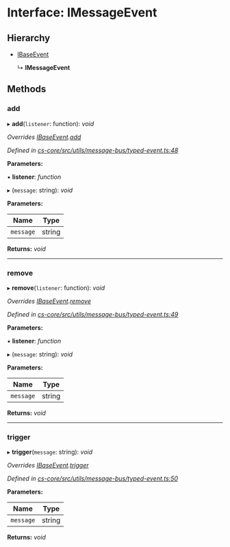 # Interface: IMessageEvent

## Hierarchy

* [IBaseEvent](_cs_core_src_utils_message_bus_typed_event_.ibaseevent.md)

  ↳ **IMessageEvent**

## Methods

###  add

▸ **add**(`listener`: function): *void*

*Overrides [IBaseEvent](_cs_core_src_utils_message_bus_typed_event_.ibaseevent.md).[add](_cs_core_src_utils_message_bus_typed_event_.ibaseevent.md#add)*

*Defined in [cs-core/src/utils/message-bus/typed-event.ts:48](https://github.com/TNOCS/csnext/blob/ec6e73e4/packages/cs-core/src/utils/message-bus/typed-event.ts#L48)*

**Parameters:**

▪ **listener**: *function*

▸ (`message`: string): *void*

**Parameters:**

Name | Type |
------ | ------ |
`message` | string |

**Returns:** *void*

___

###  remove

▸ **remove**(`listener`: function): *void*

*Overrides [IBaseEvent](_cs_core_src_utils_message_bus_typed_event_.ibaseevent.md).[remove](_cs_core_src_utils_message_bus_typed_event_.ibaseevent.md#remove)*

*Defined in [cs-core/src/utils/message-bus/typed-event.ts:49](https://github.com/TNOCS/csnext/blob/ec6e73e4/packages/cs-core/src/utils/message-bus/typed-event.ts#L49)*

**Parameters:**

▪ **listener**: *function*

▸ (`message`: string): *void*

**Parameters:**

Name | Type |
------ | ------ |
`message` | string |

**Returns:** *void*

___

###  trigger

▸ **trigger**(`message`: string): *void*

*Overrides [IBaseEvent](_cs_core_src_utils_message_bus_typed_event_.ibaseevent.md).[trigger](_cs_core_src_utils_message_bus_typed_event_.ibaseevent.md#trigger)*

*Defined in [cs-core/src/utils/message-bus/typed-event.ts:50](https://github.com/TNOCS/csnext/blob/ec6e73e4/packages/cs-core/src/utils/message-bus/typed-event.ts#L50)*

**Parameters:**

Name | Type |
------ | ------ |
`message` | string |

**Returns:** *void*

